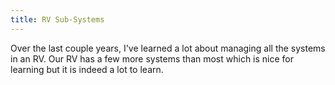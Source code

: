 ```yaml
---
title: RV Sub-Systems
---
```


Over the last couple years, I've learned a lot about managing all the systems in an RV. Our RV has a few more systems than most which is nice for learning but it is indeed a lot to learn.
